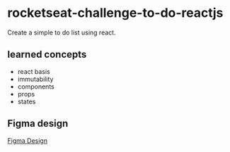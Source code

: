 # rocketseat-challenge-to-do-reactjs
Create a simple to do list using react.

## learned concepts
* react basis
* immutability
* components 
* props
* states

## Figma design 
[Figma Design](https://www.figma.com/file/0n0zDN7zbzhRbaEO74Xesx/ToDo-List/duplicate?node-id=0%3A1)
